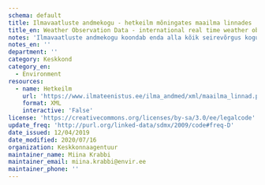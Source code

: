 ```yaml
---
schema: default
title: Ilmavaatluste andmekogu - hetkeilm mõningates maailma linnades
title_en: Weather Observation Data - international real time weather observation data
notes: 'Ilmavaatluste andmekogu koondab enda alla kõik seirevõrgus kogutavad ilmaandmed (nii meteoroloogilised kui ka hüdroloogilised). Andmete struktuuri kohta leiab <a href=http://www.ilmateenistus.ee/teenused/ilmainfo/maailma-linnad-xml/>siit</a>.'
notes_en: ''
department: ''
category: Keskkond
category_en:
  - Environment
resources:
  - name: Hetkeilm
    url: 'https://www.ilmateenistus.ee/ilma_andmed/xml/maailma_linnad.php'
    format: XML
    interactive: 'False'
license: 'https://creativecommons.org/licenses/by-sa/3.0/ee/legalcode'
update_freq: 'http://purl.org/linked-data/sdmx/2009/code#freq-D'
date_issued: 12/04/2019
date_modified: 2020/07/16
organization: Keskkonnaagentuur
maintainer_name: Miina Krabbi
maintainer_email: miina.krabbi@envir.ee
maintainer_phone: ''
---
```

